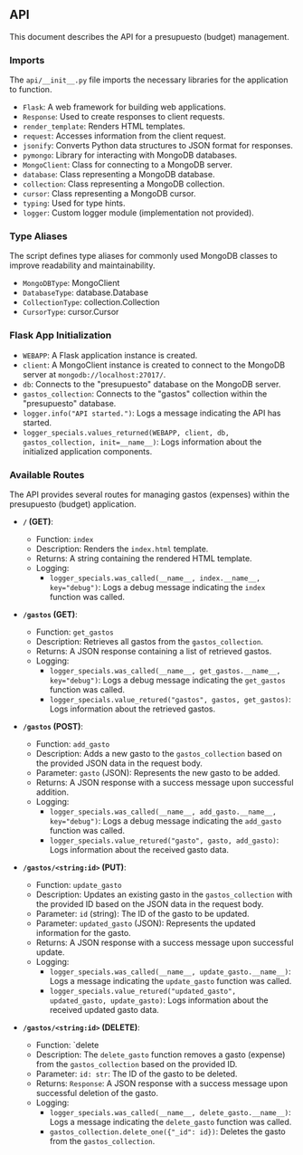 ## API

This document describes the API for a presupuesto (budget) management.

### Imports

The `api/__init__.py` file imports the necessary libraries for the application to function.

- `Flask`: A web framework for building web applications.
- `Response`: Used to create responses to client requests.
- `render_template`: Renders HTML templates.
- `request`: Accesses information from the client request.
- `jsonify`: Converts Python data structures to JSON format for responses.
- `pymongo`: Library for interacting with MongoDB databases.
- `MongoClient`: Class for connecting to a MongoDB server.
- `database`: Class representing a MongoDB database.
- `collection`: Class representing a MongoDB collection.
- `cursor`: Class representing a MongoDB cursor.
- `typing`: Used for type hints.
- `logger`: Custom logger module (implementation not provided).

### Type Aliases

The script defines type aliases for commonly used MongoDB classes to improve readability and maintainability.

- `MongoDBType`: MongoClient
- `DatabaseType`: database.Database
- `CollectionType`: collection.Collection
- `CursorType`: cursor.Cursor

### Flask App Initialization

- `WEBAPP`: A Flask application instance is created.
- `client`: A MongoClient instance is created to connect to the MongoDB server at `mongodb://localhost:27017/`.
- `db`: Connects to the "presupuesto" database on the MongoDB server.
- `gastos_collection`: Connects to the "gastos" collection within the "presupuesto" database.
- `logger.info("API started.")`: Logs a message indicating the API has started.
- `logger_specials.values_returned(WEBAPP, client, db, gastos_collection, init=__name__)`: Logs information about the initialized application components.

### Available Routes

The API provides several routes for managing gastos (expenses) within the presupuesto (budget) application.

- **`/` (GET)**:

  - Function: `index`
  - Description: Renders the `index.html` template.
  - Returns: A string containing the rendered HTML template.
  - Logging:
    - `logger_specials.was_called(__name__, index.__name__, key="debug")`: Logs a debug message indicating the `index` function was called.

- **`/gastos` (GET)**:

  - Function: `get_gastos`
  - Description: Retrieves all gastos from the `gastos_collection`.
  - Returns: A JSON response containing a list of retrieved gastos.
  - Logging:
    - `logger_specials.was_called(__name__, get_gastos.__name__, key="debug")`: Logs a debug message indicating the `get_gastos` function was called.
    - `logger_specials.value_retured("gastos", gastos, get_gastos)`: Logs information about the retrieved gastos.

- **`/gastos` (POST)**:

  - Function: `add_gasto`
  - Description: Adds a new gasto to the `gastos_collection` based on the provided JSON data in the request body.
  - Parameter: `gasto` (JSON): Represents the new gasto to be added.
  - Returns: A JSON response with a success message upon successful addition.
  - Logging:
    - `logger_specials.was_called(__name__, add_gasto.__name__, key="debug")`: Logs a debug message indicating the `add_gasto` function was called.
    - `logger_specials.value_retured("gasto", gasto, add_gasto)`: Logs information about the received gasto data.

- **`/gastos/<string:id>` (PUT)**:

  - Function: `update_gasto`
  - Description: Updates an existing gasto in the `gastos_collection` with the provided ID based on the JSON data in the request body.
  - Parameter: `id` (string): The ID of the gasto to be updated.
  - Parameter: `updated_gasto` (JSON): Represents the updated information for the gasto.
  - Returns: A JSON response with a success message upon successful update.
  - Logging:
    - `logger_specials.was_called(__name__, update_gasto.__name__)`: Logs a message indicating the `update_gasto` function was called.
    - `logger_specials.value_retured("updated_gasto", updated_gasto, update_gasto)`: Logs information about the received updated gasto data.

- **`/gastos/<string:id>` (DELETE)**:
  - Function: `delete
  - Description: The `delete_gasto` function removes a gasto (expense) from the `gastos_collection` based on the provided ID.
  - Parameter: `id: str`: The ID of the gasto to be deleted.
  - Returns: `Response`: A JSON response with a success message upon successful deletion of the gasto.
  - Logging:
    - `logger_specials.was_called(__name__, delete_gasto.__name__)`: Logs a message indicating the `delete_gasto` function was called.
    - `gastos_collection.delete_one({"_id": id})`: Deletes the gasto from the `gastos_collection`.
